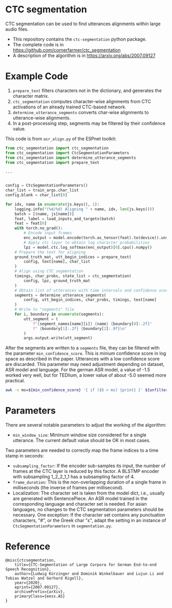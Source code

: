 # CTC segmentation


CTC segmentation can be used to find utterances alignments within large audio files.

* This repository contains the `ctc-segmentation` python package.
* The complete code is in https://github.com/cornerfarmer/ctc_segmentation
* A description of the algorithm is in https://arxiv.org/abs/2007.09127

# Example Code

1. `prepare_text` filters characters not in the dictionary, and generates the character matrix.
2. `ctc_segmentation` computes character-wise alignments from CTC activations of an already trained CTC-based network.
3. `determine_utterance_segments` converts char-wise alignments to utterance-wise alignments.
4. In a post-processing step, segments may be filtered by their confidence value.

This code is from `asr_align.py` of the ESPnet toolkit:


```python
from ctc_segmentation import ctc_segmentation
from ctc_segmentation import CtcSegmentationParameters
from ctc_segmentation import determine_utterance_segments
from ctc_segmentation import prepare_text

...


config = CtcSegmentationParameters()
char_list = train_args.char_list
config.blank = char_list[0]

for idx, name in enumerate(js.keys(), 1):
    logging.info("(%d/%d) Aligning " + name, idx, len(js.keys()))
    batch = [(name, js[name])]
    feat, label = load_inputs_and_targets(batch)
    feat = feat[0]
    with torch.no_grad():
        # Encode input frames
        enc_output = model.encode(torch.as_tensor(feat).to(device)).unsqueeze(0)
        # Apply ctc layer to obtain log character probabilities
        lpz = model.ctc.log_softmax(enc_output)[0].cpu().numpy()
    # Prepare the text for aligning
    ground_truth_mat, utt_begin_indices = prepare_text(
        config, text[name], char_list
    )
    # Align using CTC segmentation
    timings, char_probs, state_list = ctc_segmentation(
        config, lpz, ground_truth_mat
    )
    # Obtain list of utterances with time intervals and confidence score
    segments = determine_utterance_segments(
        config, utt_begin_indices, char_probs, timings, text[name]
    )
    # Write to "segments" file
    for i, boundary in enumerate(segments):
        utt_segment = (
            f"{segment_names[name][i]} {name} {boundary[0]:.2f}"
            f" {boundary[1]:.2f} {boundary[2]:.9f}\n"
        )
        args.output.write(utt_segment)
```

After the segments are written to a `segments` file, they can be filtered with the parameter `min_confidence_score`. This is minium confidence score in log space as described in the paper. Utterances with a low confidence score are discarded. This parameter may need adjustment depending on dataset, ASR model and language. For the german ASR model, a value of -1.5 worked very well, but for TEDlium, a lower value of about -5.0 seemed more practical.

```bash
awk -v ms=${min_confidence_score} '{ if ($5 > ms) {print} }' ${unfiltered} > ${filtered}
```

# Parameters

There are several notable parameters to adjust the working of the algorithm:


* `min_window_size`: Minimum window size considered for a single utterance. The current default value should be OK in most cases.

Two parameters are needed to correctly map the frame indices to a time stamp in seconds:
* `subsampling_factor`: If the encoder sub-samples its input, the number of frames at the CTC layer is reduced by this factor. A BLSTMP encoder with subsampling 1_2_2_1_1 has a subsampling factor of 4. 
* `frame_duration`: This is the non-overlapping duration of a single frame in milliseconds (the inverse of frames per millisecond).
* Localization: The character set is taken from the model dict, i.e., usually are generated with SentencePiece. An ASR model trained in the corresponding language and character set is needed. For asian languages, no changes to the CTC segmentation parameters should be necessary. One exception: If the character set contains any punctuation characters, "#", or the Greek char "ε", adapt the setting in an instance of `CtcSegmentationParameters` in `segmentation.py`.


# Reference

```
@misc{ctcsegmentation,
    title={CTC-Segmentation of Large Corpora for German End-to-end Speech Recognition},
    author={Ludwig Kürzinger and Dominik Winkelbauer and Lujun Li and Tobias Watzel and Gerhard Rigoll},
    year={2020},
    eprint={2007.09127},
    archivePrefix={arXiv},
    primaryClass={eess.AS}
}
```

